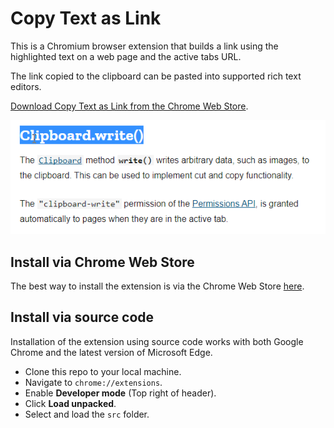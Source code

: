 # Copy Text as Link

This is a Chromium browser extension that builds a link using the highlighted text on a web page and the active tabs URL.

The link copied to the clipboard can be pasted into supported rich text editors.

[Download Copy Text as Link from the Chrome Web Store](https://chrome.google.com/webstore/detail/copy-text-as-link/jdhbnbfdhfndpjafikjmbdabogdecenp).

![Demo](./res/demo.gif)

## Install via Chrome Web Store

The best way to install the extension is via the Chrome Web Store [here](https://chrome.google.com/webstore/detail/copy-text-as-link/jdhbnbfdhfndpjafikjmbdabogdecenp).

## Install via source code

Installation of the extension using source code works with both Google Chrome and the latest version of Microsoft Edge.

- Clone this repo to your local machine.
- Navigate to `chrome://extensions`.
- Enable **Developer mode** (Top right of header).
- Click **Load unpacked**.
- Select and load the `src` folder.
